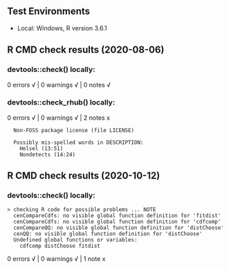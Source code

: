 ## Test Environments

* Local: Windows, R version 3.6.1

## R CMD check results (2020-08-06)

### devtools::check() locally:
0 errors √ | 0 warnings √ | 0 notes √


### devtools::check_rhub() locally:
0 errors √ | 0 warnings √ | 2 notes x

```
  Non-FOSS package license (file LICENSE)
  
  Possibly mis-spelled words in DESCRIPTION:
    Helsel (13:51)
    Nondetects (14:24)
```


## R CMD check results (2020-10-12)

### devtools::check() locally:
```
> checking R code for possible problems ... NOTE
  cenCompareCdfs: no visible global function definition for 'fitdist'
  cenCompareCdfs: no visible global function definition for 'cdfcomp'
  cenCompareQQ: no visible global function definition for 'distChoose'
  cenQQ: no visible global function definition for 'distChoose'
  Undefined global functions or variables:
    cdfcomp distChoose fitdist
```
0 errors √ | 0 warnings √ | 1 note x
